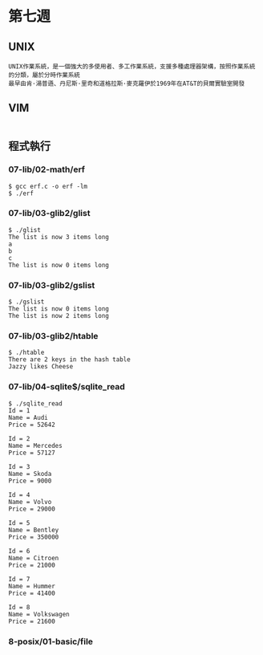 # 第七週
## UNIX
```
UNIX作業系統，是一個強大的多使用者、多工作業系統，支援多種處理器架構，按照作業系統的分類，屬於分時作業系統
最早由肯·湯普遜、丹尼斯·里奇和道格拉斯·麥克羅伊於1969年在AT&T的貝爾實驗室開發
```
## VIM
```
```
## 程式執行
### 07-lib/02-math/erf
```
$ gcc erf.c -o erf -lm
$ ./erf
```
### 07-lib/03-glib2/glist
```
$ ./glist
The list is now 3 items long
a
b
c
The list is now 0 items long
```
### 07-lib/03-glib2/gslist
```
$ ./gslist
The list is now 0 items long
The list is now 2 items long
```
### 07-lib/03-glib2/htable
```
$ ./htable
There are 2 keys in the hash table
Jazzy likes Cheese
```
### 07-lib/04-sqlite$/sqlite_read
```
$ ./sqlite_read 
Id = 1
Name = Audi
Price = 52642

Id = 2
Name = Mercedes
Price = 57127

Id = 3
Name = Skoda
Price = 9000

Id = 4
Name = Volvo
Price = 29000

Id = 5
Name = Bentley
Price = 350000

Id = 6
Name = Citroen
Price = 21000

Id = 7
Name = Hummer
Price = 41400

Id = 8
Name = Volkswagen
Price = 21600
```
### 8-posix/01-basic/file
```

```
